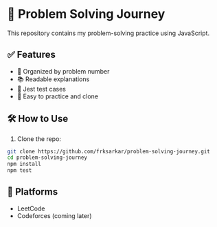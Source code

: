 # 🧠 Problem Solving Journey

This repository contains my problem-solving practice using JavaScript.

## ✅ Features

-   🧩 Organized by problem number
-   📚 Readable explanations
-   🧪 Jest test cases
-   🧠 Easy to practice and clone

## 🛠️ How to Use

1. Clone the repo:

```bash
git clone https://github.com/frksarkar/problem-solving-journey.git
cd problem-solving-journey
npm install
npm test
```

## 📌 Platforms

-   LeetCode
-   Codeforces (coming later)
